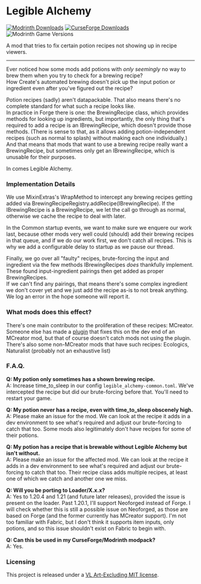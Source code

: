 # Legible Alchemy
[![Modrinth Downloads](https://img.shields.io/modrinth/dt/legible-alchemy?style=flat&logo=modrinth&label=Modrinth)](https://modrinth.com/mod/legible-alchemy)
[![CurseForge Downloads](https://img.shields.io/curseforge/dt/1064523?style=flat&logo=curseforge&label=Curseforge)](https://www.curseforge.com/minecraft/mc-mods/legible-alchemy)
![Modrinth Game Versions](https://cf.way2muchnoise.eu/versions/1064523.svg)

A mod that tries to fix certain potion recipes not showing up in recipe viewers.

---

Ever noticed how some mods add potions with *only seemingly* no way to brew them when you try to check for a brewing recipe?  
How Create's automated brewing doesn't pick up the input potion or ingredient even after you've figured out the recipe?

Potion recipes (sadly) aren't datapackable. That also means there's no complete standard for what such a recipe looks like.  
In practice in Forge there is one: the BrewingRecipe class, which provides methods for looking up ingredients, but importantly, the only thing that's required to add a recipe is an IBrewingRecipe, which doesn't provide those methods. (There is sense to that, as it allows adding potion-independent recipes (such as normal to splash) without making each one individually.)
And that means that mods that want to use a brewing recipe really want a BrewingRecipe, but sometimes only get an IBrewingRecipe, which is unusable for their purposes.

In comes Legible Alchemy.

### Implementation Details
We use MixinExtras's WrapMethod to intercept any brewing recipes getting added via BrewingRecipeRegistry.addRecipe(IBrewingRecipe). If the IBrewingRecipe is a BrewingRecipe, we let the call go through as normal, otherwise we cache the recipe to deal with later.

In the Common startup events, we want to make sure we enquere our work last, because other mods very well could (should) add their brewing recipes in that queue, and if we do our work first, we don't catch all recipes. This is why we add a configurable delay to startup as we pause our thread.

Finally, we go over all "faulty" recipes, brute-forcing the input and ingredient via the few methods IBrewingRecipes *does* thankfully implement.  
These found input-ingredient pairings then get added as proper BrewingRecipes.  
If we can't find any pairings, that means there's some complex ingredient we don't cover yet and we just add the recipe as-is to not break anything. We log an error in the hope someone will report it.

### What mods does this effect?
There's one main contributor to the proliferation of these recipes: MCreator. Someone else has made a [plugin](https://mcreator.net/plugin/103347/just-enough-recipes) that fixes this on the dev end of an MCreator mod, but that of course doesn't catch mods not using the plugin.  
There's also some non-MCreator mods that have such recipes: Ecologics, Naturalist (probably not an exhaustive list)

### F.A.Q.
**Q: My potion only sometimes has a shown brewing recipe.**  
A: Increase time_to_sleep in our config `legible_alchemy-common.toml`. We've intercepted the recipe but did our brute-forcing before that. You'll need to restart your game.

**Q: My potion never has a recipe, even with time_to_sleep obscenely high.**  
A: Please make an issue for the mod. We can look at the recipe it adds in a dev environment to see what's required and adjust our brute-forcing to catch that too. Some mods also legitimately don't have recipes for some of their potions.

**Q: My potion has a recipe that is brewable without Legible Alchemy but isn't without.**  
A: Please make an issue for the affected mod. We can look at the recipe it adds in a dev environment to see what's required and adjust our brute-forcing to catch that too. Their recipe class adds multiple recipes, at least one of which we catch and another one we miss.

**Q: Will you be porting to Loader/X.x.x?**  
A: Yes to 1.20.4 and 1.21 (and future later releases), provided the issue is present on the loader. Past 1.20.1, I'll support Neoforged instead of Forge. I will check whether this is still a possible issue on Neoforged, as those are based on Forge (and the former currently has MCreator support). I'm not too familiar with Fabric, but I don't think it supports item inputs, only potions, and so this issue shouldn't exist on Fabric to begin with.

**Q: Can this be used in my CurseForge/Modrinth modpack?**  
A: Yes.

### Licensing
This project is released under a [VL Art-Excluding MIT license](LICENSE).
